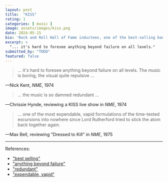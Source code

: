 ```yaml
---
layout: post
title:  "KISS"
rating: 1
categories: [ music ]
image: assets/images/kiss.png
date: 2024-05-15
bio: 'Rock and Roll Hall of Fame inductees, one of the best-selling bands of all time.'
excerpt: >
  "... it's hard to foresee anything beyond failure on all levels."
submitted_by: "TODO"
featured: false
---
```


> ... it's hard to foresee anything beyond failure on all levels. The music is boring, the visual quite repulsive ...

—Nick Kent, _NME_, 1974

> ... the music is so damned redundant ...

—Chrissie Hynde, reviewing a KISS live show in _NME_, 1974

> ... one of the most expendable, vapid formulations of the time-tested excursions into nowhere since Lord Rutherford tried to stick the atom back together again.

—Max Bell, reviewing "Dressed to Kill" in _NME_, 1975

---

References:

- ["best selling"](https://en.wikipedia.org/wiki/List_of_best-selling_music_artists)
- ["anything beyond failure"](https://books.google.com/books?id=_QFjEAAAQBAJ&pg=PA258&lpg=PA258&dq=%22kiss%22+%22nick+kent%22+%22repulsive%22&source=bl&ots=W4I2cSpWG5&sig=ACfU3U26aDlxgPpdHrdA38dJjmqWTnRx_Q&hl=en&sa=X&ved=2ahUKEwjVqvnn8Y-GAxU5RjABHaohAWUQ6AF6BAgSEAM#v=onepage&q=%22kiss%22%20%22nick%20kent%22%20%22repulsive%22kiss&f=false)
- ["redundant"](https://www.threads.net/@themdarnsuperpeople/post/C5WYk6QMbAH)
- ["expendable, vapid"](https://geirmykl.wordpress.com/2016/01/27/article-about-kiss-from-new-musical-express-august-23-1975/)
